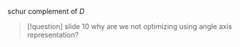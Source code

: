 schur complement of $D$

>[!question]
>slide 10
>why are we not optimizing using angle axis representation?